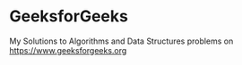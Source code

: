 # GeeksforGeeks
My Solutions to Algorithms and Data Structures problems on https://www.geeksforgeeks.org
